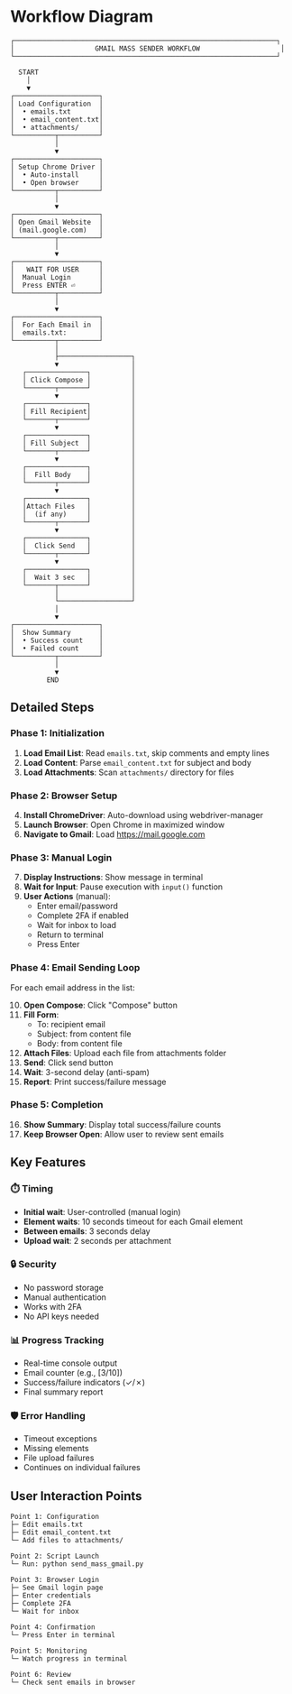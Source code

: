 # Workflow Diagram

```
┌─────────────────────────────────────────────────────────────────┐
│                    GMAIL MASS SENDER WORKFLOW                    │
└─────────────────────────────────────────────────────────────────┘

  START
    │
    ▼
┌─────────────────────┐
│ Load Configuration  │
│  • emails.txt       │
│  • email_content.txt│
│  • attachments/     │
└──────────┬──────────┘
           │
           ▼
┌─────────────────────┐
│ Setup Chrome Driver │
│  • Auto-install     │
│  • Open browser     │
└──────────┬──────────┘
           │
           ▼
┌─────────────────────┐
│ Open Gmail Website  │
│ (mail.google.com)   │
└──────────┬──────────┘
           │
           ▼
┌─────────────────────┐
│   WAIT FOR USER     │
│  Manual Login       │
│  Press ENTER ⏎      │
└──────────┬──────────┘
           │
           ▼
┌─────────────────────┐
│  For Each Email in  │
│  emails.txt:        │
└──────────┬──────────┘
           │
           ├──────────────────┐
           ▼                  │
   ┌───────────────┐          │
   │ Click Compose │          │
   └───────┬───────┘          │
           ▼                  │
   ┌───────────────┐          │
   │ Fill Recipient│          │
   └───────┬───────┘          │
           ▼                  │
   ┌───────────────┐          │
   │ Fill Subject  │          │
   └───────┬───────┘          │
           ▼                  │
   ┌───────────────┐          │
   │  Fill Body    │          │
   └───────┬───────┘          │
           ▼                  │
   ┌───────────────┐          │
   │Attach Files   │          │
   │  (if any)     │          │
   └───────┬───────┘          │
           ▼                  │
   ┌───────────────┐          │
   │  Click Send   │          │
   └───────┬───────┘          │
           ▼                  │
   ┌───────────────┐          │
   │  Wait 3 sec   │          │
   └───────┬───────┘          │
           │                  │
           └──────────────────┘
           │
           ▼
┌─────────────────────┐
│  Show Summary       │
│  • Success count    │
│  • Failed count     │
└──────────┬──────────┘
           │
           ▼
         END
```

## Detailed Steps

### Phase 1: Initialization
1. **Load Email List**: Read `emails.txt`, skip comments and empty lines
2. **Load Content**: Parse `email_content.txt` for subject and body
3. **Load Attachments**: Scan `attachments/` directory for files

### Phase 2: Browser Setup
4. **Install ChromeDriver**: Auto-download using webdriver-manager
5. **Launch Browser**: Open Chrome in maximized window
6. **Navigate to Gmail**: Load https://mail.google.com

### Phase 3: Manual Login
7. **Display Instructions**: Show message in terminal
8. **Wait for Input**: Pause execution with `input()` function
9. **User Actions** (manual):
   - Enter email/password
   - Complete 2FA if enabled
   - Wait for inbox to load
   - Return to terminal
   - Press Enter

### Phase 4: Email Sending Loop
For each email address in the list:

10. **Open Compose**: Click "Compose" button
11. **Fill Form**: 
    - To: recipient email
    - Subject: from content file
    - Body: from content file
12. **Attach Files**: Upload each file from attachments folder
13. **Send**: Click send button
14. **Wait**: 3-second delay (anti-spam)
15. **Report**: Print success/failure message

### Phase 5: Completion
16. **Show Summary**: Display total success/failure counts
17. **Keep Browser Open**: Allow user to review sent emails

## Key Features

### ⏱️ Timing
- **Initial wait**: User-controlled (manual login)
- **Element waits**: 10 seconds timeout for each Gmail element
- **Between emails**: 3 seconds delay
- **Upload wait**: 2 seconds per attachment

### 🔒 Security
- No password storage
- Manual authentication
- Works with 2FA
- No API keys needed

### 📊 Progress Tracking
- Real-time console output
- Email counter (e.g., [3/10])
- Success/failure indicators (✓/✗)
- Final summary report

### 🛡️ Error Handling
- Timeout exceptions
- Missing elements
- File upload failures
- Continues on individual failures

## User Interaction Points

```
Point 1: Configuration
├─ Edit emails.txt
├─ Edit email_content.txt
└─ Add files to attachments/

Point 2: Script Launch
└─ Run: python send_mass_gmail.py

Point 3: Browser Login
├─ See Gmail login page
├─ Enter credentials
├─ Complete 2FA
└─ Wait for inbox

Point 4: Confirmation
└─ Press Enter in terminal

Point 5: Monitoring
└─ Watch progress in terminal

Point 6: Review
└─ Check sent emails in browser
```
